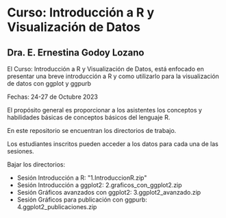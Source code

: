 # Curso: Introducción a R y Visualización de Datos
## Dra. E. Ernestina Godoy Lozano

El Curso: Introducción a R y Visualización de Datos, está enfocado en presentar una breve introducción a R y como utilizarlo para la visualización de datos con ggplot y ggpurb

Fechas: 24-27 de Octubre 2023

El propósito general es proporcionar a los asistentes los conceptos y habilidades básicas de conceptos básicos del lenguaje R.

En este repositorio se encuentran los directorios de trabajo.

Los estudiantes inscritos pueden acceder a los datos para cada una de las sesiones.

Bajar los directorios:

- Sesión Introducción a R:  "1.IntroduccionR.zip"
- Sesión Introducción a ggplot2: 2.graficos_con_ggplot2.zip
- Sesión Gráficos avanzados con ggplot2: 3.ggplot2_avanzado.zip
- Sesión Gráficos para publicación con ggpurb: 4.ggplot2_publicaciones.zip

